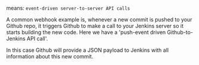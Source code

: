 means: ```event-driven server-to-server API calls```

A common webhook example is, whenever a new commit is pushed to your Github repo, it triggers Github to make a call to your Jenkins server so it starts building the new code. Here we have a 'push-event driven Github-to-Jenkins API call'.

In this case Github will provide a JSON payload to Jenkins with all information about this new commit.